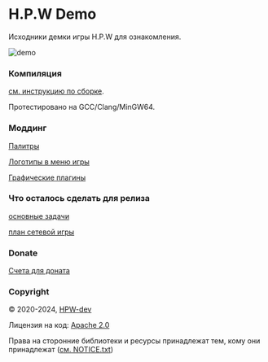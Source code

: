 # H.P.W Demo

Исходники демки игры H.P.W для ознакомления.

![demo](info/preview.gif)

### Компиляция
[см. инструкцию по сборке](info/how-to-build-ru.md).

Протестировано на GCC/Clang/MinGW64.

### Моддинг
[Палитры](info/palettes-ru.md)

[Логотипы в меню игры](info/logos-ru.md)

[Графические плагины](info/plugins-pge-ru.md)

### Что осталось сделать для релиза
[основные задачи](info/tasks/main%20tasks.md)

[план сетевой игры](info/tasks/HPW%20LAN%20tasks.md)

### Donate
[Счета для доната](info/donate.md)

### Copyright
© 2020-2024, [HPW-dev](mailto:hpwdev0@gmail.com)

Лицензия на код: [Apache 2.0](LICENSE.txt)

Права на сторонние библиотеки и ресурсы принадлежат тем, кому они принадлежат ([см. NOTICE.txt](NOTICE.txt))
